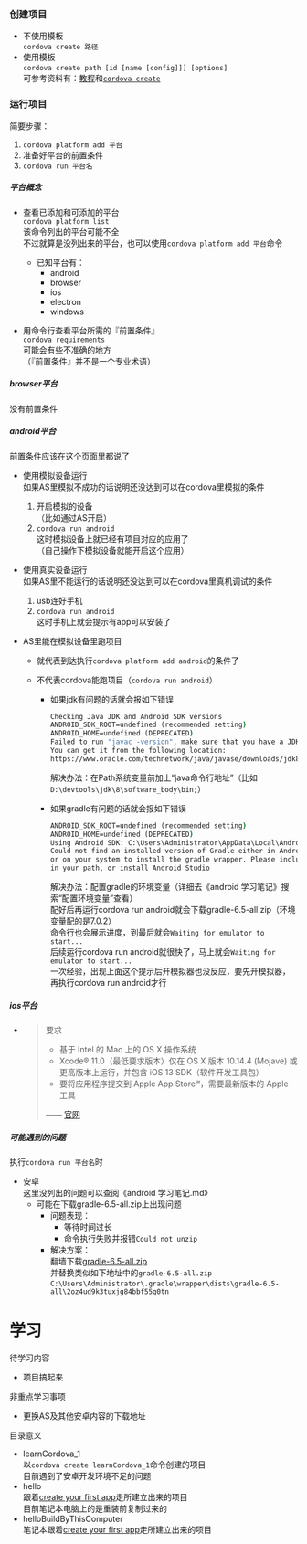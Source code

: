 


### 创建项目

- 不使用模板  
  `cordova create 路径`
- 使用模板  
  `cordova create path [id [name [config]]] [options]`  
  可参考资料有：[教程](https://cordova.apache.org/docs/en/latest/guide/cli/template.html)和[`cordova create`](https://cordova.apache.org/docs/en/latest/reference/cordova-cli/index.html#cordova-create-command)  





### 运行项目

简要步骤：

1. `cordova platform add 平台`
2. 准备好平台的前置条件
3. `cordova run 平台名`



##### 平台概念  

- 查看已添加和可添加的平台  
  `cordova platform list`  
  该命令列出的平台可能不全  
  不过就算是没列出来的平台，也可以使用`cordova platform add 平台`命令
  - 已知平台有：
    - android
    - browser
    - ios
    - electron
    - windows

- 用命令行查看平台所需的『前置条件』  
  `cordova requirements`  
  可能会有些不准确的地方  
  （『前置条件』并不是一个专业术语）



##### browser平台  

没有前置条件

##### android平台

前置条件应该在[这个页面](https://cordova.apache.org/docs/en/latest/guide/platforms/android/index.html#installing-the-requirements)里都说了  

- 使用模拟设备运行  
  如果AS里模拟不成功的话说明还没达到可以在cordova里模拟的条件
  
  1. 开启模拟的设备  
     （比如通过AS开启）
  2. `cordova run android`  
     这时模拟设备上就已经有项目对应的应用了  
     （自己操作下模拟设备就能开启这个应用）
  
- 使用真实设备运行  
  如果AS里不能运行的话说明还没达到可以在cordova里真机调试的条件
  1. usb连好手机
  2. `cordova run android`  
     这时手机上就会提示有app可以安装了
  
- AS里能在模拟设备里跑项目
  
  - 就代表到达执行`cordova platform add android`的条件了

  - 不代表cordova能跑项目（`cordova run android`）  
    
    - 如果jdk有问题的话就会报如下错误  
    
      ```cmd
      Checking Java JDK and Android SDK versions
      ANDROID_SDK_ROOT=undefined (recommended setting)
      ANDROID_HOME=undefined (DEPRECATED)
      Failed to run "javac -version", make sure that you have a JDK version 8 installed.
      You can get it from the following location:
      https://www.oracle.com/technetwork/java/javase/downloads/jdk8-downloads-2133151.html
      ```
    
      解决办法：在Path系统变量前加上“java命令行地址”（比如`D:\devtools\jdk\8\software_body\bin;`）
    
    - 如果gradle有问题的话就会报如下错误  
    
      ```cmd
      ANDROID_SDK_ROOT=undefined (recommended setting)
      ANDROID_HOME=undefined (DEPRECATED)
      Using Android SDK: C:\Users\Administrator\AppData\Local\Android\sdk
      Could not find an installed version of Gradle either in Android Studio,
      or on your system to install the gradle wrapper. Please include gradle
      in your path, or install Android Studio
      ```
    
      解决办法：配置gradle的环境变量（详细去《android 学习笔记》搜索“配置环境变量”查看）  
      配好后再运行cordova run android就会下载gradle-6.5-all.zip（环境变量配的是7.0.2）  
      命令行也会展示进度，到最后就会`Waiting for emulator to start...`  
      后续运行cordova run android就很快了，马上就会`Waiting for emulator to start...`  
      一次经验，出现上面这个提示后开模拟器也没反应，要先开模拟器，再执行cordova run android才行
    
    
    
    
  
  

##### ios平台  

- > 要求
  >
  > - 基于 Intel 的 Mac 上的 OS X 操作系统
  > - Xcode® 11.0（最低要求版本）仅在 OS X 版本 10.14.4 (Mojave) 或更高版本上运行，并包含 iOS 13 SDK（软件开发工具包）
  > - 要将应用程序提交到 Apple App Store℠，需要最新版本的 Apple 工具
  >
  > —— [官网](https://cordova.apache.org/docs/en/10.x/guide/platforms/ios/index.html#requirements-and-support)





##### 可能遇到的问题

执行`cordova run 平台名`时

- 安卓  
  这里没列出的问题可以查阅《android 学习笔记.md》
  - 可能在下载gradle-6.5-all.zip上出现问题  
    - 问题表现：
      - 等待时间过长
      - 命令执行失败并报错`Could not unzip`
    - 解决方案：  
      翻墙下载[gradle-6.5-all.zip](https://downloads.gradle-dn.com/distributions/gradle-6.5-all.zip)  
      并替换类似如下地址中的`gradle-6.5-all.zip`  
      `C:\Users\Administrator\.gradle\wrapper\dists\gradle-6.5-all\2oz4ud9k3tuxjg84bbf55q0tn`






# 学习

待学习内容

- 项目搞起来



非重点学习事项

- 更换AS及其他安卓内容的下载地址



目录意义

- learnCordova_1  
  以`cordova create learnCordova_1`命令创建的项目  
  目前遇到了安卓开发环境不足的问题
- hello  
  跟着[create your first app](https://cordova.apache.org/docs/en/latest/guide/cli/index.html)走所建立出来的项目  
  目前笔记本电脑上的是重装前复制过来的
- helloBuildByThisComputer  
  笔记本跟着[create your first app](https://cordova.apache.org/docs/en/latest/guide/cli/index.html)走所建立出来的项目






